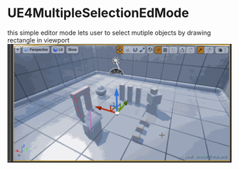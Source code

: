 # UE4MultipleSelectionEdMode
this simple editor mode lets user to select mutiple objects by drawing rectangle in viewport
![Demo](UE4MSV.gif)
